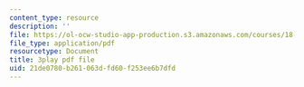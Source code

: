 ```yaml
---
content_type: resource
description: ''
file: https://ol-ocw-studio-app-production.s3.amazonaws.com/courses/18-01sc-single-variable-calculus-fall-2010/21de0780b261063dfd60f253ee6b7dfd_2keGgDBJKGU.pdf
file_type: application/pdf
resourcetype: Document
title: 3play pdf file
uid: 21de0780-b261-063d-fd60-f253ee6b7dfd
---
```

